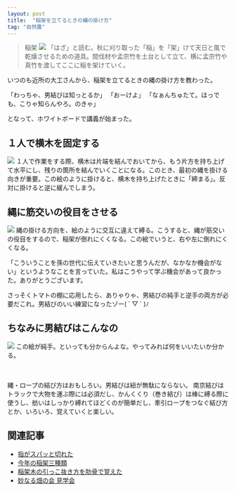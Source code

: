 ```yaml
---
layout: post
title:  "稲架を立てるときの縄の掛け方"
tag: "自然農"
---
```



> 稲架
> ![](https://kobapan.com/f/6305205149_ddde9909ea_m.jpg)
> 「はざ」と読む。秋に刈り取った「稲」を「架」けて天日と風で乾燥させるための道具。間伐材や孟宗竹を土台として立て、横に孟宗竹や真竹を渡してここに稲を架けていく。


いつのも近所の大工さんから、稲架を立てるときの縄の掛け方を教わった。


「わっちゃ、男結びは知っとるか」
「おーけよ」
「なぁんちゅたて。ほっでも、こりゃ知らんやろ。のきゃ」


となって、ホワイトボードで講義が始まった。


## １人で横木を固定する
![](https://kobapan.com/f/9386636195_b3c8248337.jpg)
１人で作業をする際、横木は片端を結んでおいてから、もう片方を持ち上げて水平にし、残りの箇所を結んでいくことになる。このとき、最初の縄を掛ける向きが重要。この絵のように掛けると、横木を持ち上げたときに「締まる」。反対に掛けると逆に緩んでしまう。


## 縄に筋交いの役目をさせる
![](https://kobapan.com/f/9386636227_43d6c5be8b.jpg)
縄の掛ける方向を、絵のように交互に違えて縛る。こうすると、縄が筋交いの役目をするので、稲架が倒れにくくなる。この絵でいうと、右や左に倒れにくくなる。



「こういうことを孫の世代に伝えていきたいと思うんだが、なかなか機会がない」というようなことを言っていた。私はこうやって学ぶ機会があって良かった。ありがとうございます。



さっそくトマトの棚に応用したら、ありゃりゃ、男結びの純手と逆手の両方が必要だこれ。男結びのいい練習になったゾー( ´ ▽ ` )ﾉ


## ちなみに男結びはこんなの
![](https://kobapan.com/f/9389700482_d44f569613.jpg)
この絵が純手。といっても分からんよな。やってみれば何をいいたいか分かる。

　
　

縄・ロープの結び方はおもしろい。男結びは紐が無駄にならない。
南京結びはトラックで大物を運ぶ際には必須だし、かんくくり（巻き結び）は棒に縛る際に使うし、舫いはしっかり縛れてほどくのが簡単だし、牽引ロープをつなぐ結び方とか、いろいろ、覚えていくと楽しい。


## 関連記事
- [指がスパッと切れた](http://kobapan.com/blog/2014/08/08/kega.html)
- [今年の稲架三種類](http://kobapan.com/blog/2015/11/23/haza.html)
- [稲架木の引っこ抜き方を肋骨で覚えた](http://kobapan.com/blog/2017/01/08/haza.html)
- [妙なる畑の会 見学会](http://kobapan.com/blog/2015/11/01/taenaru-hatake.html)
